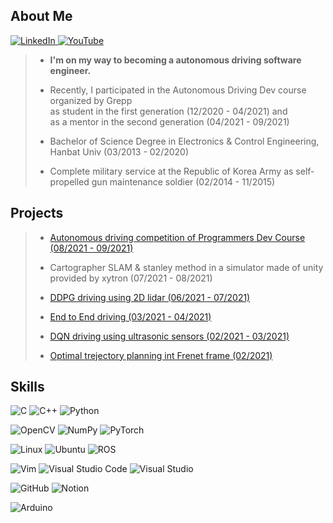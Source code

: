 <h2>About Me</h2>
 
 <a href= https://www.linkedin.com/in/%EB%B3%91%EC%88%98-%EA%B9%80-0b265320b/>![LinkedIn](https://img.shields.io/badge/linkedin-%230077B5.svg?style=for-the-badge&logo=linkedin&logoColor=white)
 <a href= https://www.youtube.com/channel/UC62h-CTEEMzq25KN37JFddQ >![YouTube](https://img.shields.io/badge/<YouTube>-%23FF0000.svg?style=for-the-badge&logo=YouTube&logoColor=white)</a>


 > * __I'm on my way to becoming a autonomous driving software engineer.__
 > 
 > * Recently, I participated in the Autonomous Driving Dev course organized by Grepp </br>as student in the first generation (12/2020 - 04/2021) and </br>as a mentor in the second generation (04/2021 - 09/2021)
 > 
 > * Bachelor of Science Degree in Electronics & Control Engineering, Hanbat Univ (03/2013 - 02/2020)
 > 
 > * Complete military service at the Republic of Korea Army as self-propelled gun maintenance soldier (02/2014 - 11/2015)
  
<h2> Projects </h2>
 
  > * <a href= https://github.com/kbs907/final_project/tree/master > Autonomous driving competition of Programmers Dev Course (08/2021 - 09/2021)  </a>
  >
  > *  Cartographer SLAM & stanley method in a simulator made of unity provided by xytron  (07/2021 - 08/2021) 
  >
  > *  <a href= https://github.com/kbs907/DDPG-driving-using-LiDAR-in-a-simulator >DDPG driving using 2D lidar (06/2021 - 07/2021) </a>
  >
  > *  <a href= https://github.com/kbs907/endtoend_driving > End to End driving  (03/2021 - 04/2021) </a>
  >
  > *  <a href= https://github.com/kbs907/2nd-monthly-project > DQN driving using ultrasonic sensors (02/2021 - 03/2021)</a>
  >
  > *  <a href= https://github.com/kbs907/optimal-trajectory-planning-in-frenet-frame.> Optimal trejectory planning int Frenet frame (02/2021) </a>
 
 <h2> Skills </h2>
  
![C](https://img.shields.io/badge/c-%2300599C.svg?style=for-the-badge&logo=c&logoColor=white)
![C++](https://img.shields.io/badge/c++-%2300599C.svg?style=for-the-badge&logo=c%2B%2B&logoColor=white)
![Python](https://img.shields.io/badge/python-3670A0?style=for-the-badge&logo=python&logoColor=ffdd54)
  
![OpenCV](https://img.shields.io/badge/opencv-%23white.svg?style=for-the-badge&logo=opencv&logoColor=white)
![NumPy](https://img.shields.io/badge/numpy-%23013243.svg?style=for-the-badge&logo=numpy&logoColor=white)
![PyTorch](https://img.shields.io/badge/PyTorch-%23EE4C2C.svg?style=for-the-badge&logo=PyTorch&logoColor=white)
  
![Linux](https://img.shields.io/badge/Linux-FCC624?style=for-the-badge&logo=linux&logoColor=black)
![Ubuntu](https://img.shields.io/badge/Ubuntu-E95420?style=for-the-badge&logo=ubuntu&logoColor=white)
![ROS](https://img.shields.io/badge/ros-%230A0FF9.svg?style=for-the-badge&logo=ros&logoColor=white)
  
![Vim](https://img.shields.io/badge/VIM-%2311AB00.svg?style=for-the-badge&logo=vim&logoColor=white)
![Visual Studio Code](https://img.shields.io/badge/Visual%20Studio%20Code-0078d7.svg?style=for-the-badge&logo=visual-studio-code&logoColor=white)
![Visual Studio](https://img.shields.io/badge/Visual%20Studio-5C2D91.svg?style=for-the-badge&logo=visual-studio&logoColor=white)

![GitHub](https://img.shields.io/badge/github-%23121011.svg?style=for-the-badge&logo=github&logoColor=white)
![Notion](https://img.shields.io/badge/Notion-%23000000.svg?style=for-the-badge&logo=notion&logoColor=white)

![Arduino](https://img.shields.io/badge/-Arduino-00979D?style=for-the-badge&logo=Arduino&logoColor=white)

